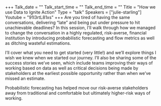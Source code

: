 +++
Talk_date = ""
Talk_start_time = ""
Talk_end_time = ""
Title = "How we use Data to Ignite Action"
Type = "talk"
Speakers = ["julie-starling"]
Youtube = "91l3rtL81xs"
+++
Are you tired of having the same conversations, delivering “late” and being put under pressure to hit unachievable deadlines? In this session, I’ll walk through how we managed to change the conversation in a highly regulated, risk-averse, financial institution by introducing probabilistic forecasting and flow metrics as well as ditching wasteful estimations. 

I’ll cover what you need to get started (very little!) and we’ll explore things I wish we knew when we started our journey. I’ll also be sharing some of the success stories we’ve seen, which include teams improving their ways of working based on data as well as critical decisions being made by stakeholders at the earliest possible opportunity rather than when we’ve missed an estimate. 

Probabilistic forecasting has helped move our risk-averse stakeholders away from traditional and comfortable but ultimately higher-risk ways of working.